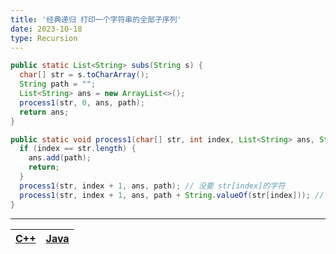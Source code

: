 ```yaml
---
title: '经典递归 打印一个字符串的全部子序列'
date: 2023-10-18
type: Recursion
---
```


```java
public static List<String> subs(String s) {
  char[] str = s.toCharArray();
  String path = "";
  List<String> ans = new ArrayList<>();
  process1(str, 0, ans, path);
  return ans;
}

public static void process1(char[] str, int index, List<String> ans, String path) {
  if (index == str.length) {
    ans.add(path);
    return;
  }
  process1(str, index + 1, ans, path); // 没要 str[index]的字符
  process1(str, index + 1, ans, path + String.valueOf(str[index])); // 要是 str[index]的字符
}
```

<hr/>

| [C++](https://github.com/ZhengKe996/DS/blob/main/src/recursion/print_all_sub_squences.cpp) | [Java](https://github.com/ZhengKe996/DS/blob/main/src/recursion/print_all_sub_squences.java) |
| :----------------------------------------------------------------------------------------: | :------------------------------------------------------------------------------------------: |
